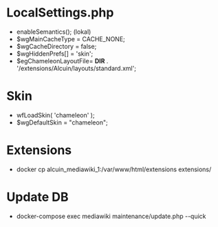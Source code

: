 # LocalSettings.php
- enableSemantics(); (lokal)
- $wgMainCacheType = CACHE_NONE;
- $wgCacheDirectory = false;
- $wgHiddenPrefs[] = 'skin';
- $egChameleonLayoutFile= __DIR__ . '/extensions/Alcuin/layouts/standard.xml';

# Skin
- wfLoadSkin( 'chameleon' );
- $wgDefaultSkin = "chameleon";

# Extensions
- docker cp alcuin_mediawiki_1:/var/www/html/extensions extensions/

# Update DB
- docker-compose exec mediawiki maintenance/update.php --quick